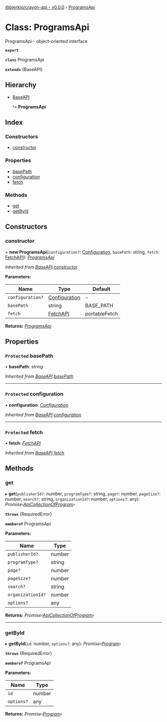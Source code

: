 [@bjerkio/crayon-api - v0.0.0](../README.md) › [ProgramsApi](programsapi.md)

# Class: ProgramsApi

ProgramsApi - object-oriented interface

**`export`** 

**`class`** ProgramsApi

**`extends`** {BaseAPI}

## Hierarchy

* [BaseAPI](baseapi.md)

  ↳ **ProgramsApi**

## Index

### Constructors

* [constructor](programsapi.md#constructor)

### Properties

* [basePath](programsapi.md#protected-basepath)
* [configuration](programsapi.md#protected-configuration)
* [fetch](programsapi.md#protected-fetch)

### Methods

* [get](programsapi.md#get)
* [getById](programsapi.md#getbyid)

## Constructors

###  constructor

\+ **new ProgramsApi**(`configuration?`: [Configuration](configuration.md), `basePath`: string, `fetch`: [FetchAPI](../interfaces/fetchapi.md)): *[ProgramsApi](programsapi.md)*

*Inherited from [BaseAPI](baseapi.md).[constructor](baseapi.md#constructor)*

**Parameters:**

Name | Type | Default |
------ | ------ | ------ |
`configuration?` | [Configuration](configuration.md) | - |
`basePath` | string |  BASE_PATH |
`fetch` | [FetchAPI](../interfaces/fetchapi.md) |  portableFetch |

**Returns:** *[ProgramsApi](programsapi.md)*

## Properties

### `Protected` basePath

• **basePath**: *string*

*Inherited from [BaseAPI](baseapi.md).[basePath](baseapi.md#protected-basepath)*

___

### `Protected` configuration

• **configuration**: *[Configuration](configuration.md)*

*Inherited from [BaseAPI](baseapi.md).[configuration](baseapi.md#protected-configuration)*

___

### `Protected` fetch

• **fetch**: *[FetchAPI](../interfaces/fetchapi.md)*

*Inherited from [BaseAPI](baseapi.md).[fetch](baseapi.md#protected-fetch)*

## Methods

###  get

▸ **get**(`publisherId?`: number, `programType?`: string, `page?`: number, `pageSize?`: number, `search?`: string, `organizationId?`: number, `options?`: any): *Promise‹[ApiCollectionOfProgram](../interfaces/apicollectionofprogram.md)›*

**`throws`** {RequiredError}

**`memberof`** ProgramsApi

**Parameters:**

Name | Type |
------ | ------ |
`publisherId?` | number |
`programType?` | string |
`page?` | number |
`pageSize?` | number |
`search?` | string |
`organizationId?` | number |
`options?` | any |

**Returns:** *Promise‹[ApiCollectionOfProgram](../interfaces/apicollectionofprogram.md)›*

___

###  getById

▸ **getById**(`id`: number, `options?`: any): *Promise‹[Program](../interfaces/program.md)›*

**`throws`** {RequiredError}

**`memberof`** ProgramsApi

**Parameters:**

Name | Type |
------ | ------ |
`id` | number |
`options?` | any |

**Returns:** *Promise‹[Program](../interfaces/program.md)›*
